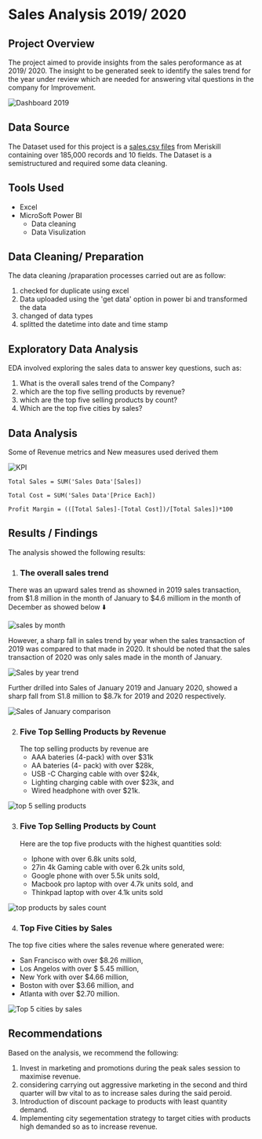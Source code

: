 # Sales Analysis 2019/ 2020 #
## Project Overview ##
The project aimed to provide insights from the sales peroformance as at 2019/ 2020. 
The insight to be generated seek to identify the sales trend for the year under review which are needed 
for answering vital questions in the  company for Improvement.


![Dashboard 2019](https://github.com/erebicraft/salesanalysis-meriskill/assets/137629549/28d265a9-4fde-4cd8-be07-010ce31c521b)

## Data Source ##
The Dataset used for this project is a [sales.csv files](https://github.com/erebicraft/salesanalysis-meriskill/blob/main/Sales%20Data.csv)
from Meriskill containing over 185,000 records and 10 fields. The Dataset is a semistructured and required some data cleaning.

 ## Tools Used  ##
 - Excel
 - MicroSoft Power BI
    - Data cleaning
    - Data Visulization
 ## Data Cleaning/ Preparation
   The data cleaning /praparation processes carried out are as follow:
   1. checked for duplicate using excel
   2. Data uploaded using the 'get data' option in power bi  and transformed the data
   3. changed of data types
   4. splitted the datetime into date and time stamp
## Exploratory Data Analysis ##
 EDA involved exploring the sales data to answer key questions, such as:
  1. What is the overall sales trend of the Company?
  2. which are the top five selling products by revenue?
  3. which are the top five selling products by count?
  4. Which are the top five cities by sales?
## Data Analysis ##
Some of Revenue metrics and New measures used derived them

![KPI ](https://github.com/erebicraft/salesanalysis-meriskill/assets/137629549/1071bf99-769d-4535-9a65-8eddb8fbd96f)

```power bi
Total Sales = SUM('Sales Data'[Sales])
```
```power bi
Total Cost = SUM('Sales Data'[Price Each])
```
 ```power bi
 Profit Margin = (([Total Sales]-[Total Cost])/[Total Sales])*100
 ```
## Results / Findings ##
The analysis showed the following results:
1. ### The overall sales trend ###
There was an upward sales trend as showned in 2019 sales transaction, from  $1.8 million in the month of January to $4.6 milliom in the month of December as showed below ⬇️

![sales by month](https://github.com/erebicraft/salesanalysis-meriskill/assets/137629549/6c648646-3721-4eca-86ee-b7c129d514cb)

 However, a sharp fall in sales trend by year when the sales transaction of 2019 was compared to that made in 2020. It should be noted that the sales transaction of 2020 was only sales made in the month of January. 

![Sales by year trend](https://github.com/erebicraft/salesanalysis-meriskill/assets/137629549/89ba44bd-8cce-4661-ab72-2d63dee04091)

Further drilled into Sales of January 2019 and January 2020, showed a sharp fall from S1.8 million to $8.7k for 2019 and 2020 respectively.

![Sales of January comparison](https://github.com/erebicraft/salesanalysis-meriskill/assets/137629549/034dcd24-e262-4ed2-9f91-872794b6fa72)

2. ### Five Top Selling Products by Revenue ###
   The top selling products by revenue are
    - AAA bateries (4-pack) with over $31k
    - AA bateries (4- pack) with over $28k,
    - USB -C Charging cable with over $24k,
    - Lighting charging cable with over $23k, and
    - Wired headphone with over $21k.

![top 5 selling products](https://github.com/erebicraft/salesanalysis-meriskill/assets/137629549/b35bbdc1-a7d0-4c6f-9986-30073a1f8bec)

3. ### Five Top Selling Products by Count ###

   Here are the top five products with the highest quantities sold:
   - Iphone with over 6.8k units sold,
   - 27in 4k Gaming cable with over 6.2k units sold,
   - Google phone with over 5.5k units sold,
   - Macbook pro laptop with over 4.7k units sold, and
   - Thinkpad laptop with over 4.1k units sold
     
![top products by sales count](https://github.com/erebicraft/salesanalysis-meriskill/assets/137629549/fc9c5452-3df2-4c23-aeb7-b8d5c8505b95)

4. ### Top Five Cities by Sales ###
 The top five cities where the sales revenue where generated were:
 - San Francisco with over $8.26 million,
 - Los Angelos with over $ 5.45 million,
 - New York with over $4.66 million,
 - Boston with over $3.66 million, and
 - Atlanta with over $2.70 million.
 
 ![Top 5 cities by sales](https://github.com/erebicraft/salesanalysis-meriskill/assets/137629549/8b7d2d26-ca8e-4787-a070-0247eebb8a13)

## Recommendations ##
Based on the analysis, we recommend the following:
1.  Invest in marketing and promotions during the peak sales session to maximise revenue.
2.  considering carrying out aggressive marketing in the second and third quarter will bw vital to as to increase sales during the said peroid.
3.  Introduction of discount package to products with least quantity demand.
4.  Implementing  city segementation strategy to target cities with products high demanded so as to increase revenue.
